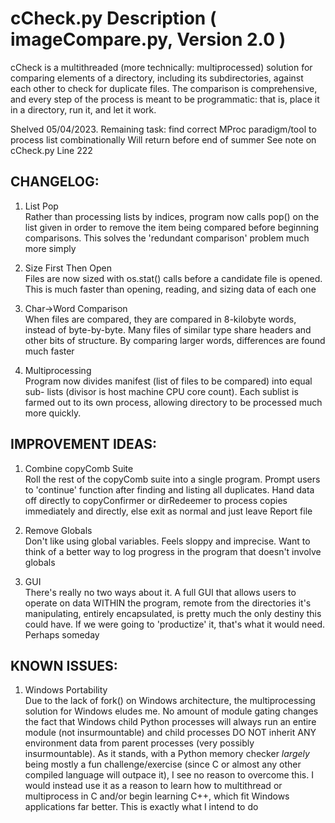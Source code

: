 # cCheck.py Description  ( imageCompare.py, Version 2.0  )
cCheck is a multithreaded (more technically: multiprocessed) solution for 
comparing elements of a directory, including its subdirectories, against each 
other to check for duplicate files. The comparison is comprehensive, and every 
step of the process is meant to be programmatic: that is, place it in a directory,
run it, and let it work.  

Shelved 05/04/2023.
Remaining task: find correct MProc paradigm/tool to process list combinationally
Will return before end of summer
See note on cCheck.py Line 222
  
  
## CHANGELOG:  
1) List Pop  
    Rather than processing lists by indices, program now calls pop() on the
    list given in order to remove the item being compared before beginning
    comparisons. This solves the 'redundant comparison' problem much more 
    simply  
  
2) Size First Then Open  
    Files are now sized with os.stat() calls before a candidate file is opened.
    This is much faster than opening, reading, and sizing data of each one  
  
3) Char->Word Comparison  
    When files are compared, they are compared in 8-kilobyte words, instead of
    byte-by-byte. Many files of similar type share headers and other bits of
    structure. By comparing larger words, differences are found much faster  
    
4) Multiprocessing  
    Program now divides manifest (list of files to be compared) into equal sub-
    lists (divisor is host machine CPU core count). Each sublist is farmed out
    to its own process, allowing directory to be processed much more quickly.  
  
    
## IMPROVEMENT IDEAS:  
1) Combine copyComb Suite  
    Roll the rest of the copyComb suite into a single program. Prompt users 
    to 'continue' function after finding and listing all duplicates. Hand data 
    off directly to copyConfirmer or dirRedeemer to process copies immediately 
    and directly, else exit as normal and just leave Report file  
    
2) Remove Globals  
    Don't like using global variables. Feels sloppy and imprecise. Want to think
    of a better way to log progress in the program that doesn't involve globals
    
3) GUI  
    There's really no two ways about it. A full GUI that allows users to operate 
    on data WITHIN the program, remote from the directories it's manipulating,
    entirely encapsulated, is pretty much the only destiny this could have. If
    we were going to 'productize' it, that's what it would need. Perhaps someday  
  
  
## KNOWN ISSUES:  
1) Windows Portability  
    Due to the lack of fork() on Windows architecture, the multiprocessing 
    solution for Windows eludes me. No amount of module gating changes the fact
    that Windows child Python processes will always run an entire module (not
    insurmountable) and child processes DO NOT inherit ANY environment data from
    parent processes (very possibly insurmountable). As it stands, with a Python
    memory checker *largely* being mostly a fun challenge/exercise (since C or
    almost any other compiled language will outpace it), I see no reason to 
    overcome this. I would instead use it as a reason to learn how to multithread
    or multiprocess in C and/or begin learning C++, which fit Windows applications 
    far better. This is exactly what I intend to do
